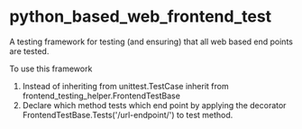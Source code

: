 python_based_web_frontend_test
==============================

A testing framework for testing (and ensuring) that all web based end points are tested.

To use this framework

1. Instead of inheriting from unittest.TestCase inherit from frontend_testing_helper.FrontendTestBase
2. Declare which method tests which end point by applying the decorator FrontendTestBase.Tests('/url-endpoint/') to test method.